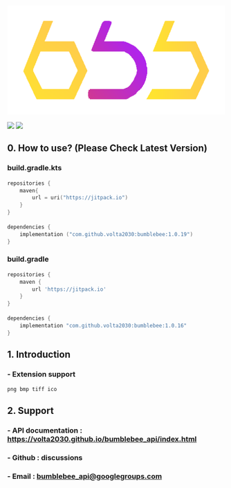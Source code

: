 ![alt text](bumblebee.png)

[![](https://jitpack.io/v/volta2030/bumblebee.svg)](https://jitpack.io/#volta2030/bumblebee)
[![](https://jitpack.io/v/volta2030/bumblebee/month.svg)](https://jitpack.io/#volta2030/bumblebee)

## 0. How to use? (Please Check Latest Version)

### build.gradle.kts
```kotlin
repositories {
    maven{
        url = uri("https://jitpack.io")
    }
}

dependencies {
    implementation ("com.github.volta2030:bumblebee:1.0.19")
}

```

### build.gradle

```groovy
repositories {
    maven {
        url 'https://jitpack.io'
    }
}

dependencies {
    implementation "com.github.volta2030:bumblebee:1.0.16"
}
```

## 1. Introduction

### - Extension support

```
png bmp tiff ico
```

## 2. Support

### - API documentation : https://volta2030.github.io/bumblebee_api/index.html

### - Github : discussions

### - Email : bumblebee_api@googlegroups.com
